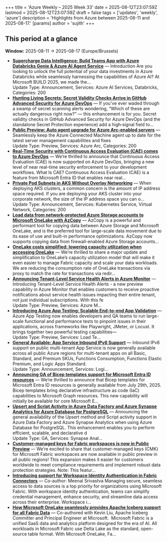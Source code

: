 +++
title = 'Azure Weekly – 2025 Week 33'
date = 2025-08-12T23:07:59Z
lastmod = 2025-08-12T23:07:59Z
draft = false
tags = ['updates', 'weekly', 'azure']
description = 'Highlights from Azure between 2025-08-11 and 2025-08-17.'
[params]
    author = 'sujith'
+++
## This period at a glance

**Window:** 2025-08-11 → 2025-08-17 (Europe/Brussels)

- **[Supercharge Data Intelligence: Build Teams App with Azure Databricks Genie & Azure AI Agent Service](https://techcommunity.microsoft.com/blog/analyticsonazure/supercharge-data-intelligence-build-teams-app-with-azure-databricks-genie--azure/4442653)** — Introduction 
 Are you looking to unlock the full potential of your data investments in Azure Databricks while seamlessly harnessing the capabilities of Azure AI? At Microsoft BUILD 2025, we made the...<br />Update Type: Announcement, Services: Azure AI Services, Databricks, Categories:  200
- **[Hunting Living Secrets: Secret Validity Checks Arrive in GitHub Advanced Security for Azure DevOps](https://devblogs.microsoft.com/devops/hunting-living-secrets-secret-validity-checks-arrive-in-github-advanced-security-for-azure-devops/)** — If you’ve ever waded through a swamp of secret scanning alerts wondering, “Which of these are actually dangerous right now?” — this enhancement is for you. Secret validity checks in GitHub Advanced Security for Azure DevOps (and the standalone Secret Protection experience) add a high‑signal field to…
- **[Public Preview: Auto agent upgrade for Azure Arc-enabled servers](https://techcommunity.microsoft.com/blog/azurearcblog/public-preview-auto-agent-upgrade-for-azure-arc-enabled-servers/4442556)** — Seamlessly keep the Azure Connected Machine agent up to date for the latest server management capabilities and fixes<br />Update Type: Preview, Services: Azure Arc, Categories:  200
- **[Real-Time Security with Continuous Access Evaluation (CAE) comes to Azure DevOps](https://devblogs.microsoft.com/devops/real-time-security-with-continuous-access-evaluation-cae-comes-to-azure-devops/)** — We’re thrilled to announce that Continuous Access Evaluation (CAE) is now supported on Azure DevOps, bringing a new level of near real-time security enforcement to your development workflows.  What Is CAE? Continuous Access Evaluation (CAE) is a feature from Microsoft Entra ID that enables near real…
- **[Private Pod Subnets in AKS Without Overlay Networking](https://techcommunity.microsoft.com/blog/appsonazureblog/private-pod-subnets-in-aks-without-overlay-networking/4442510)** — When deploying AKS clusters, a common concern is the amount of IP address space required. If you are deploying your AKS cluster into your corporate network, the size of the IP address space you can o...<br />Update Type: Announcement, Services: Kubernetes Service, Virtual Network, Categories:  200
- **[Load data from network-protected Azure Storage accounts to Microsoft OneLake with AzCopy](https://blog.fabric.microsoft.com/en-US/blog/load-data-from-network-protected-azure-storage-accounts-to-microsoft-onelake-with-azcopy/)** — AzCopy is a powerful and performant tool for copying data between Azure Storage and Microsoft OneLake, and is the preferred tool for large-scale data movement due to its ease of use and built-in performance optimizations. AzCopy now supports copying data from firewall-enabled Azure Storage accounts…
- **[OneLake costs simplified: lowering capacity utilization when accessing OneLake](https://blog.fabric.microsoft.com/en-US/blog/onelake-costs-simplified-lowering-capacity-utilization-when-accessing-onelake/)** — We’re thrilled to share a major update and simplification to OneLake’s capacity utilization model that will make it even easier to manage Fabric capacity and scale your data workloads. We are reducing the consumption rate of OneLake transactions via proxy to match the rate for transactions via redir…
- **[Announcing Tenant-Level Service Health Alerts in Azure Monitor](<https://azure.microsoft.com/updates?id=499776>)** — Introducing Tenant-Level Service Health Alerts - a new preview capability in Azure Monitor that enables customers to receive proactive notifications about service health issues impacting their entire tenant, not just individual subscriptions. With this fe<br />Update Type: Preview, Services: Azure M…
- **[Introducing Azure App Testing: Scalable End-to-end App Validation](<https://azure.microsoft.com/updates?id=500203>)** — Azure App Testing now enables developers and QA teams to run large-scale functional and performance tests to pinpoint issues in their applications, across frameworks like Playwright, JMeter, or Locust. It brings together two powerful testing capabilities—<br />Update Type: Preview, Services: Load Te…
- **[General Available: App Service Inbound IPv6 Support](<https://azure.microsoft.com/updates?id=499998>)** — Inbound IPv6 support on public multi-tenant App Service is now generally available across all public Azure regions for multi-tenant apps on all Basic, Standard, and Premium SKUs, Functions Consumption, Functions Elastic Premium, and Logic Apps Standard.<br />Update Type: Announcement, Services: Logi…
- **[Announcing GA of Bicep templates support for Microsoft Entra ID resources](https://devblogs.microsoft.com/identity/bicep-templates-for-microsoft-entra-id-resources-is-ga/)** — We’re thrilled to announce that Bicep templates for Microsoft Entra ID resources is generally available from July 29th, 2025. Bicep templates bring declarative infrastructure as code (IaC) capabilities to Microsoft Graph resources. This new capability will initially be available for core Microsoft E…
- **[Upsert and Script Activity in Azure Data Factory and Azure Synapse Analytics for Azure Database for PostgreSQL](<https://azure.microsoft.com/updates?id=499748>)** — Announcing the general availability of the Upsert method and Script activity support in Azure Data Factory and Azure Synapse Analytics when using Azure Database for PostgreSQL. This enhancement enables you to perform efficient, scalable, and declarative d<br />Update Type: GA, Services: Synapse Anal…
- **[Customer-managed keys for Fabric workspaces is now in Public Preview](https://blog.fabric.microsoft.com/en-US/blog/customer-managed-keys-for-fabric-workspaces-available-in-all-public-regions-now-preview/)** — We’re excited to share that customer-managed keys (CMK) for Microsoft Fabric workspaces are now available in public preview in all public regions! This expansion makes it easier for customers worldwide to meet compliance requirements and implement robust data protection strategies. Note: This featur…
- **[Introducing support for Workspace Identity Authentication in Fabric Connectors](https://blog.fabric.microsoft.com/en-US/blog/announcing-support-for-workspace-identity-authentication-in-new-fabric-connectors-and-for-dataflow-gen2/)** — Co-author: Meenal Srivastva Managing secure, seamless access to data sources is a top priority for organizations using Microsoft Fabric. With workspace identity authentication, teams can simplify credential management, enhance security, and streamline data access across their enterprise. Workspace i…
- **[How Microsoft OneLake seamlessly provides Apache Iceberg support for all Fabric Data](https://blog.fabric.microsoft.com/en-US/blog/how-to-access-your-microsoft-fabric-tables-in-apache-iceberg-format/)** — Co-authored with Kevin Liu, Apache Iceberg Committer and Principal Engineer at Microsoft.  Microsoft Fabric is a unified SaaS data and analytics platform designed for the era of AI. All workloads in Microsoft Fabric use Delta Lake as the standard, open-source table format. With Microsoft OneLake, Fa…

